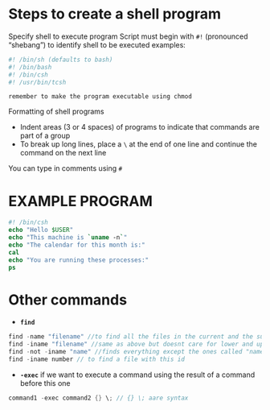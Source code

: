 # Steps to create a shell program
Specify shell to execute program Script must begin with `#!` (pronounced “shebang”) to identify shell to be executed
examples:
```sh
#! /bin/sh (defaults to bash)
#! /bin/bash 
#! /bin/csh
#! /usr/bin/tcsh
```
`remember to make the program executable using chmod`

Formatting of shell programs
- Indent areas (3 or 4 spaces) of programs to indicate that commands are part of a group
- To break up long lines, place a `\` at the end of one line and continue the command on the next line

You can type in comments using `#`


# EXAMPLE PROGRAM
```csh
#! /bin/csh
echo "Hello $USER"
echo "This machine is `uname -n`"
echo "The calendar for this month is:"
cal
echo "You are running these processes:"
ps
```

# Other commands
- **`find`**
```c
find -name "filename" //to find all the files in the current and the subfiles with the exact name
find -iname "filename" //same as above but doesnt care for lower and upper case
find -not -iname "name" //finds everything except the ones called "name"
find -iname number // to find a file with this id
```

- **`-exec`**
if we want to execute a command using the result of a command before this one
```c
command1 -exec command2 {} \; // {} \; aare syntax
```
